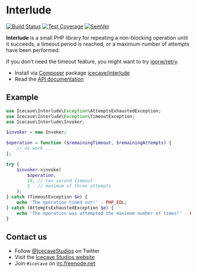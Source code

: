 # Interlude

[![Build Status]](https://travis-ci.org/IcecaveStudios/interlude)
[![Test Coverage]](https://coveralls.io/r/IcecaveStudios/interlude?branch=develop)
[![SemVer]](http://semver.org)

**Interlude** is a small PHP library for repeating a non-blocking operation
until it succeeds, a timeout period is reached, or a maximum number of
attempts have been performed.

If you don't need the timeout feature, you might want to try [igorw/retry](https://github.com/igorw/retry).

* Install via [Composer](http://getcomposer.org) package [icecave/interlude](https://packagist.org/packages/icecave/interlude)
* Read the [API documentation](http://icecavestudios.github.io/interlude/artifacts/documentation/api/)

## Example

```php
use Icecave\Interlude\Exception\AttemptsExhaustedException;
use Icecave\Interlude\Exception\TimeoutException;
use Icecave\Interlude\Invoker;

$invoker = new Invoker;

$operation = function ($remainingTimeout, $remainingAttempts) {
    // do work ...
};

try {
    $invoker->invoke(
        $operation,
        10, // ten second timeout
        3   // maximum of three attempts
    );
} catch (TimeoutException $e) {
    echo 'The operation timed out!' . PHP_EOL;
} catch (AttemptsExhaustedException $e) {
    echo 'The operation was attempted the maximum number of times!' . PHP_EOL;
}
```

## Contact us

* Follow [@IcecaveStudios](https://twitter.com/IcecaveStudios) on Twitter
* Visit the [Icecave Studios website](http://icecave.com.au)
* Join `#icecave` on [irc.freenode.net](http://webchat.freenode.net?channels=icecave)

<!-- references -->
[Build Status]: http://img.shields.io/travis/IcecaveStudios/interlude/develop.svg?style=flat-square
[Test Coverage]: http://img.shields.io/coveralls/IcecaveStudios/interlude/develop.svg?style=flat-square
[SemVer]: http://img.shields.io/:semver-0.1.0-yellow.svg?style=flat-square
